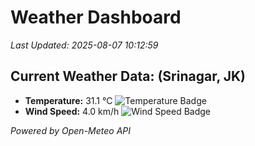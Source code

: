 
# Weather Dashboard

_Last Updated: 2025-08-07 10:12:59_

## Current Weather Data: (Srinagar, JK)
- **Temperature:** 31.1 °C ![Temperature Badge](https://img.shields.io/badge/Temperature-High%20Temp-orange)
- **Wind Speed:** 4.0 km/h ![Wind Speed Badge](https://img.shields.io/badge/Wind%20Speed-Light%20Wind-blue)

*Powered by Open-Meteo API*
